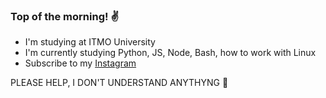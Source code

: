 ### Top of the morning! :v:

- I'm studying at ITMO University
- I'm currently studying Python, JS, Node, Bash, how to work with Linux
- Subscribe to my [Instagram](https://www.instagram.com/nesterenkojul/?hl=ru)

PLEASE HELP, I DON'T UNDERSTAND ANYTHYNG :no_good:
